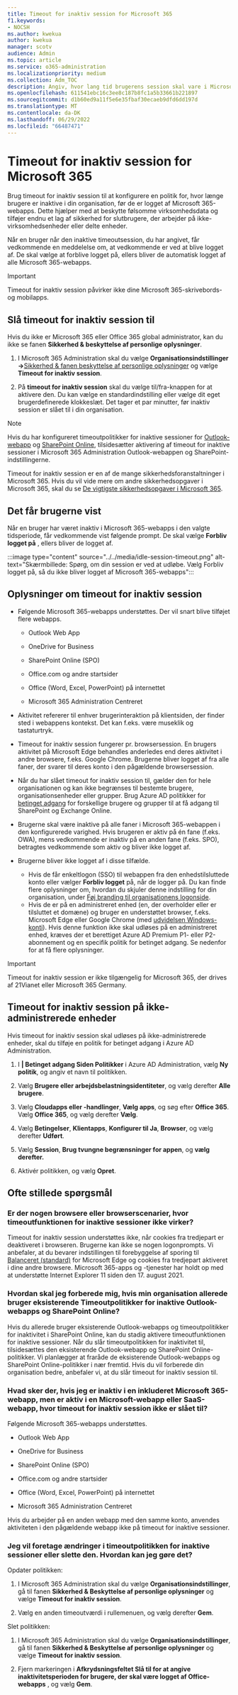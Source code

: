 ```yaml
---
title: Timeout for inaktiv session for Microsoft 365
f1.keywords:
- NOCSH
ms.author: kwekua
author: kwekua
manager: scotv
audience: Admin
ms.topic: article
ms.service: o365-administration
ms.localizationpriority: medium
ms.collection: Adm_TOC
description: Angiv, hvor lang tid brugerens session skal vare i Microsoft 365, før brugeren får timeout.
ms.openlocfilehash: 611541ebc16c3ee8c187b8fc1a5b33661b221897
ms.sourcegitcommit: d1b60ed9a11f5e6e35fbaf30ecaeb9dfd6dd197d
ms.translationtype: MT
ms.contentlocale: da-DK
ms.lasthandoff: 06/29/2022
ms.locfileid: "66487471"
---
```

# <a name="idle-session-timeout-for-microsoft-365"></a>Timeout for inaktiv session for Microsoft 365

<!-- Add metadata: localization, AdminSurgePortfolio, admindeeplinkMAC. remove robots nofollow -->

Brug timeout for inaktiv session til at konfigurere en politik for, hvor længe brugere er inaktive i din organisation, før de er logget af Microsoft 365-webapps. Dette hjælper med at beskytte følsomme virksomhedsdata og tilføjer endnu et lag af sikkerhed for slutbrugere, der arbejder på ikke-virksomhedsenheder eller delte enheder.

Når en bruger når den inaktive timeoutsession, du har angivet, får vedkommende en meddelelse om, at vedkommende er ved at blive logget af. De skal vælge at forblive logget på, ellers bliver de automatisk logget af alle Microsoft 365-webapps.

> [!IMPORTANT]
> Timeout for inaktiv session påvirker ikke dine Microsoft 365-skrivebords- og mobilapps.

## <a name="turn-on-idle-session-timeout"></a>Slå timeout for inaktiv session til

Hvis du ikke er Microsoft 365 eller Office 365 global administrator, kan du ikke se fanen **Sikkerhed & beskyttelse af personlige oplysninger**.

1. I Microsoft 365 Administration skal du vælge **Organisationsindstillinger** **->**[Sikkerhed & fanen beskyttelse af personlige oplysninger](https://go.microsoft.com/fwlink/p/?linkid=2072756) og vælge **Timeout for inaktiv session**.  

2. På **timeout for inaktiv session** skal du vælge til/fra-knappen for at aktivere den. Du kan vælge en standardindstilling eller vælge dit eget brugerdefinerede klokkeslæt. Det tager et par minutter, før inaktiv session er slået til i din organisation.

> [!NOTE]
> Hvis du har konfigureret timeoutpolitikker for inaktive sessioner for [Outlook-webapp](https://support.microsoft.com/topic/description-of-the-activity-based-authentication-timeout-for-owa-in-office-365-0c101e1b-020e-69c1-a0b0-26532d60c0a4) og [SharePoint Online](/sharepoint/sign-out-inactive-users), tilsidesætter aktivering af timeout for inaktive sessioner i Microsoft 365 Administration Outlook-webappen og SharePoint-indstillingerne.

Timeout for inaktiv session er en af de mange sikkerhedsforanstaltninger i Microsoft 365. Hvis du vil vide mere om andre sikkerhedsopgaver i Microsoft 365, skal du se [De vigtigste sikkerhedsopgaver i Microsoft 365](../../security/top-security-tasks-for-remote-work.md).  

## <a name="what-users-will-see"></a>Det får brugerne vist

Når en bruger har været inaktiv i Microsoft 365-webapps i den valgte tidsperiode, får vedkommende vist følgende prompt. De skal vælge **Forbliv logget på** , ellers bliver de logget af.

:::image type="content" source="../../media/idle-session-timeout.png" alt-text="Skærmbillede: Spørg, om din session er ved at udløbe. Vælg Forbliv logget på, så du ikke bliver logget af Microsoft 365-webapps":::

## <a name="details-about-idle-session-timeout"></a>Oplysninger om timeout for inaktiv session

- Følgende Microsoft 365-webapps understøttes. Der vil snart blive tilføjet flere webapps.

    - Outlook Web App

    - OneDrive for Business

    - SharePoint Online (SPO)

    - Office.com og andre startsider

    - Office (Word, Excel, PowerPoint) på internettet

    - Microsoft 365 Administration Centreret

- Aktivitet refererer til enhver brugerinteraktion på klientsiden, der finder sted i webappens kontekst. Det kan f.eks. være museklik og tastaturtryk.  

- Timeout for inaktiv session fungerer pr. browsersession. En brugers aktivitet på Microsoft Edge behandles anderledes end deres aktivitet i andre browsere, f.eks. Google Chrome. Brugerne bliver logget af fra alle faner, der svarer til deres konto i den pågældende browsersession.

- Når du har slået timeout for inaktiv session til, gælder den for hele organisationen og kan ikke begrænses til bestemte brugere, organisationsenheder eller grupper. Brug Azure AD politikker for [betinget adgang](/azure/active-directory/conditional-access/) for forskellige brugere og grupper til at få adgang til SharePoint og Exchange Online.

- Brugerne skal være inaktive på alle faner i Microsoft 365-webappen i den konfigurerede varighed. Hvis brugeren er aktiv på én fane (f.eks. OWA), mens vedkommende er inaktiv på en anden fane (f.eks. SPO), betragtes vedkommende som aktiv og bliver ikke logget af.  

- Brugerne bliver ikke logget af i disse tilfælde.
    - Hvis de får enkeltlogon (SSO) til webappen fra den enhedstilsluttede konto eller vælger **Forbliv logget** på, når de logger på. Du kan finde flere oplysninger om, hvordan du skjuler denne indstilling for din organisation, under [Føj branding til organisationens logonside](/azure/active-directory/fundamentals/customize-branding).
    - Hvis de er på en administreret enhed (en, der overholder eller er tilsluttet et domæne) og bruger en understøttet browser, f.eks. Microsoft Edge eller Google Chrome (med [udvidelsen Windows-konti](https://chrome.google.com/webstore/detail/windows-accounts/ppnbnpeolgkicgegkbkbjmhlideopiji)). Hvis denne funktion ikke skal udløses på en administreret enhed, kræves der et berettiget Azure AD Premium P1- eller P2-abonnement og en specifik politik for betinget adgang. Se nedenfor for at få flere oplysninger.

> [!IMPORTANT]
> Timeout for inaktiv session er ikke tilgængelig for Microsoft 365, der drives af 21Vianet eller Microsoft 365 Germany.

## <a name="idle-session-timeout-on-unmanaged-devices"></a>Timeout for inaktiv session på ikke-administrerede enheder  

Hvis timeout for inaktiv session skal udløses på ikke-administrerede enheder, skal du tilføje en politik for betinget adgang i Azure AD Administration.

1. I **| Betinget adgang Siden Politikker** i Azure AD Administration, vælg **Ny politik**, og angiv et navn til politikken.

2. Vælg **Brugere eller arbejdsbelastningsidentiteter**, og vælg derefter **Alle brugere**.

3. Vælg **Cloudapps eller -handlinger**, **Vælg apps**, og søg efter **Office 365**. Vælg **Office 365**, og vælg derefter **Vælg**.  

4. Vælg **Betingelser**, **Klientapps**, **Konfigurer til Ja**, **Browser**, og vælg derefter **Udført**.

5. Vælg **Session**, **Brug tvungne begrænsninger for appen**, og **vælg derefter.**

6. Aktivér politikken, og vælg **Opret**.

## <a name="frequently-asked-questions"></a>Ofte stillede spørgsmål

### <a name="are-there-any-browsers-or-browser-scenarios-in-which-idle-session-timeout-feature-doesnt-work"></a>Er der nogen browsere eller browserscenarier, hvor timeoutfunktionen for inaktive sessioner ikke virker?  

Timeout for inaktiv session understøttes ikke, når cookies fra tredjepart er deaktiveret i browseren. Brugerne kan ikke se nogen logonprompts. Vi anbefaler, at du bevarer indstillingen til forebyggelse af sporing til [Balanceret (standard)](/microsoft-edge/web-platform/tracking-prevention) for Microsoft Edge og cookies fra tredjepart aktiveret i dine andre browsere. Microsoft 365-apps og -tjenester har holdt op med at understøtte Internet Explorer 11 siden den 17. august 2021.

### <a name="how-should-i-prepare-if-my-organization-is-already-using-existing-outlook-web-app-and-sharepoint-online-idle-timeout-policies"></a>Hvordan skal jeg forberede mig, hvis min organisation allerede bruger eksisterende Timeoutpolitikker for inaktive Outlook-webapps og SharePoint Online?  

Hvis du allerede bruger eksisterende Outlook-webapps og timeoutpolitikker for inaktivitet i SharePoint Online, kan du stadig aktivere timeoutfunktionen for inaktive sessioner. Når du slår timeoutpolitikken for inaktivitet til, tilsidesættes den eksisterende Outlook-webapp og SharePoint Online-politikker. Vi planlægger at fraråde de eksisterende Outlook-webapps og SharePoint Online-politikker i nær fremtid. Hvis du vil forberede din organisation bedre, anbefaler vi, at du slår timeout for inaktiv session til.

### <a name="what-happens-if-i-am-inactive-on-an-included-microsoft-365-web-app-but-active-on-a-microsoft-web-app-or-saas-web-app-that-doesnt-have-idle-session-timeout-turned-on"></a>Hvad sker der, hvis jeg er inaktiv i en inkluderet Microsoft 365-webapp, men er aktiv i en Microsoft-webapp eller SaaS-webapp, hvor timeout for inaktiv session ikke er slået til?  

Følgende Microsoft 365-webapps understøttes.

- Outlook Web App

- OneDrive for Business

- SharePoint Online (SPO)

- Office.com og andre startsider

- Office (Word, Excel, PowerPoint) på internettet

- Microsoft 365 Administration Centreret

Hvis du arbejder på en anden webapp med den samme konto, anvendes aktiviteten i den pågældende webapp ikke på timeout for inaktive sessioner.

### <a name="i-want-to-make-changes-to-the-idle-session-timeout-policy-or-delete-it-how-can-i-do-that"></a>Jeg vil foretage ændringer i timeoutpolitikken for inaktive sessioner eller slette den. Hvordan kan jeg gøre det?

Opdater politikken:

1. I Microsoft 365 Administration skal du vælge **Organisationsindstillinger**, gå til fanen **Sikkerhed & Beskyttelse af personlige oplysninger** og vælge **Timeout for inaktiv session**.

2. Vælg en anden timeoutværdi i rullemenuen, og vælg derefter **Gem**.  

Slet politikken:

1. I Microsoft 365 Administration skal du vælge **Organisationsindstillinger**, gå til fanen **Sikkerhed & Beskyttelse af personlige oplysninger** og vælge **Timeout for inaktiv session**.

2. Fjern markeringen i **Afkrydsningsfeltet Slå til for at angive inaktivitetsperioden for brugere, der skal være logget af Office-webapps** , og vælg **Gem**.
